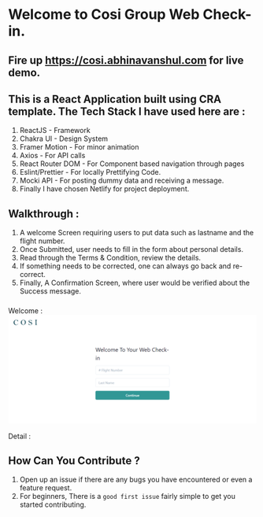 # Welcome to Cosi Group Web Check-in.

## Fire up https://cosi.abhinavanshul.com for live demo.

## This is a React Application built using CRA template. The Tech Stack I have used here are :

1. ReactJS - Framework
2. Chakra UI - Design System
3. Framer Motion - For minor animation
4. Axios - For API calls
5. React Router DOM - For Component based navigation through pages
6. Eslint/Prettier - For locally Prettifying Code.
7. Mocki API - For posting dummy data and receiving a message.
8. Finally I have chosen Netlify for project deployment.

## Walkthrough :

1. A welcome Screen requiring users to put data such as lastname and the flight number.
2. Once Submitted, user needs to fill in the form about personal details.
3. Read through the Terms & Condition, review the details.
4. If something needs to be corrected, one can always go back and re-correct.
5. Finally, A Confirmation Screen, where user would be verified about the Success message.

###

Welcome :
![Welcome](https://github.com/abhinav-anshul/cosi-group/blob/main/Screenshot/welcome.PNG)

Detail :

## How Can You Contribute ?

1. Open up an issue if there are any bugs you have encountered or even a feature request.
2. For beginners, There is a `good first issue` fairly simple to get you started contributing.
